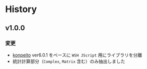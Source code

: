 # History

## v1.0.0

### 変更
- [konpeito](https://github.com/natade-jp/konpeito) ver6.0.1 をベースに `WSH JScript` 用にライブラリを分離
- 統計計算部分（`Complex`, `Matrix` 含む）のみ抽出しました
